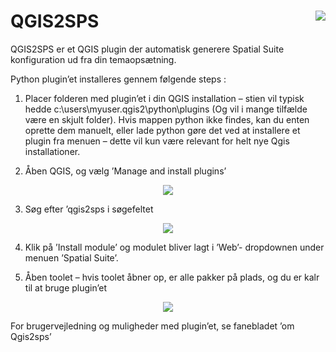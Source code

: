 # QGIS2SPS  <img src="https://github.com/spatialsuite/qgis2sps/blob/master/images/sweco_l.png" align="right"/>



  


QGIS2SPS er et QGIS plugin der automatisk generere Spatial Suite konfiguration ud fra din temaopsætning.

Python plugin’et installeres gennem følgende steps :
1.	Placer folderen med plugin’et i din QGIS installation – stien vil typisk hedde c:\users\myuser\.qgis2\python\plugins (Og vil i mange tilfælde være en skjult folder). Hvis mappen python ikke findes, kan du enten oprette dem manuelt, eller lade python gøre det ved at installere et plugin fra menuen – dette vil kun være relevant for helt nye Qgis installationer.

2.	Åben QGIS, og vælg  ’Manage and install plugins’

<p align="center">
  <img src="https://github.com/spatialsuite/qgis2sps/blob/master/images/img1.png"/>
</p>

3.	Søg efter ’qgis2sps i søgefeltet

<p align="center">
  <img src="https://github.com/spatialsuite/qgis2sps/blob/master/images/img2.png"/>
</p>

4.	Klik på ’Install module’ og modulet bliver lagt i ’Web’- dropdownen under menuen ’Spatial Suite’.

5.	Åben toolet – hvis toolet åbner op, er alle pakker på plads, og du er kalr til at bruge plugin’et

<p align="center">
  <img src="https://github.com/spatialsuite/qgis2sps/blob/master/images/img3.png"/>
</p>

For brugervejledning og muligheder med plugin’et, se fanebladet ’om Qgis2sps’
